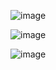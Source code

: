 

![image](https://github.com/pranav278/Simple_Devops_Project/assets/84725860/a6f7ea48-8b98-4e7c-84b4-a32a30b1ebbb)

![image](https://github.com/pranav278/Simple_Devops_Project/assets/84725860/08dd370c-4b05-43b8-a176-de02e7fd25da)

![image](https://github.com/pranav278/Simple_Devops_Project/assets/84725860/95fcdd42-d75e-470b-a228-24a73bf361c2)


